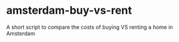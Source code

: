 # amsterdam-buy-vs-rent
A short script to compare the costs of buying VS renting a home in Amsterdam
